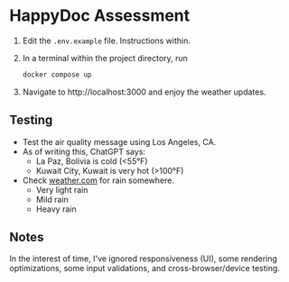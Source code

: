 # HappyDoc Assessment

1. Edit the `.env.example` file. Instructions within.
1. In a terminal within the project directory, run

   ```sh
   docker compose up
   ```

1. Navigate to http://localhost:3000 and enjoy the weather updates.

## Testing

- Test the air quality message using Los Angeles, CA.
- As of writing this, ChatGPT says:
  - La Paz, Bolivia is cold (<55°F)
  - Kuwait City, Kuwait is very hot (>100°F)
- Check [weather.com](https://weather.com) for rain somewhere.
  - Very light rain
  - Mild rain
  - Heavy rain

## Notes

In the interest of time, I've ignored responsiveness (UI), some rendering optimizations, some input validations, and cross-browser/device testing.
